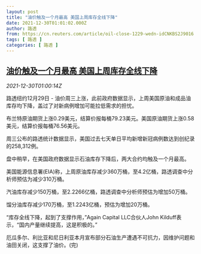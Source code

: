 ```yaml
---
layout: post
title: "油价触及一个月最高 美国上周库存全线下降"
date: 2021-12-30T01:01:02.000Z
author: 路透
from: https://cn.reuters.com/article/oil-close-1229-wedn-idCNKBS2J9016
tags: [ 路透 ]
categories: [ 路透 ]
---
```

<!--1640826062000-->
[油价触及一个月最高 美国上周库存全线下降](https://cn.reuters.com/article/oil-close-1229-wedn-idCNKBS2J9016)
------

<div>
<div><i>2021-12-30T01:00:14Z</i></div><p>路透纽约12月29日 - 油价周三上涨，此前政府数据显示，上周美国原油和成品油库存均下降，盖过了对新病例增加可能拉低需求的担忧。</p><p>布兰特原油期货上涨0.29美元，结算价报每桶79.23美元。美国原油期货上涨0.58美元，结算价报每桶76.56美元。</p><p>周三公布的路透统计数据显示，美国过去七天单日平均新增新冠病例数达到创纪录的258,312例。</p><p>盘中稍早，在美国政府数据显示石油库存下降后，两大合约均触及一个月最高。</p><p>美国能源信息署(EIA)称，上周原油库存减少360万桶，至4.2亿桶，路透调查中分析师预估为减少310万桶。</p><p>汽油库存减少150万桶，至2.2266亿桶，路透调查中分析师预估为增加50万桶。</p><p>馏分油库存减少170万桶，至1.2243亿桶，预估为增加20万桶。</p><p>“库存全线下降，起到了支撑作用，”Again Capital LLC合伙人John Kilduff表示，“国内产量继续提高，这是积极的。”</p><p>厄瓜多尔、利比亚和尼日利亚本月宣布部分石油生产遭遇不可抗力，因维护问题和油田关闭，这支撑了油价。(完)</p>
</div>
